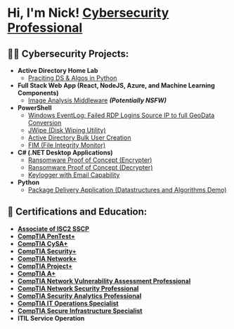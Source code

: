 <h1>Hi, I'm Nick! <a href="https://www.linkedin.com/in/nickolas-vesser-43b42423a/">Cybersecurity Professional</a>

<h2>👨‍💻 Cybersecurity Projects:</h2>

- <b>Active Directory Home Lab</b>
  - [Praciting DS & Algos in Python](https://github.com/joshmadakor1/Algorithms-Practice)
- <b>Full Stack Web App (React, NodeJS, Azure, and Machine Learning Components)</b>
  - [Image Analysis Middleware](https://github.com/joshmadakor1/4chan-Image-Analysis-Middleware-C964) <b><i>(Potentially NSFW)</b></i>
- <b>PowerShell</b>
  - [Windows EventLog: Failed RDP Logins Source IP to full GeoData Conversion](https://github.com/joshmadakor1/Sentinel-Lab)
  - [JWipe (Disk Wiping Utility)](https://github.com/joshmadakor1/Jwipe.PowerShell)
  - [Active Directory Bulk User Creation](https://github.com/joshmadakor1/AD_PS)
  - [FIM (File Integrity Monitor)](https://github.com/joshmadakor1/PowerShell-Integrity-FIM)
- <b>C# (.NET Desktop Applications)</b>
  - [Ransomware Proof of Concept (Encrypter)](https://github.com/joshmadakor1/EncrypterPOC)
  - [Ransomware Proof of Concept (Decrypter)](https://github.com/joshmadakor1/DecrypterPOC)
  - [Keylogger with Email Capability](https://github.com/joshmadakor1/Key-Logger-With-Email)
- <b>Python</b>
  - [Package Delivery Application (Datastructures and Algorithms Demo)](https://github.com/joshmadakor1/Package-Delivery-Pathfinding-Algorithm)
<h2>📄 Certifications and Education:</h2>

- <a href="https://www.credly.com/badges/cea6b9cd-077a-4ebf-beb3-4cd7044f540c/public_url"><b>Associate of ISC2 SSCP</b></a>
- <a href="https://www.credly.com/badges/4eabd4ac-5e98-4c6f-9d97-9b6e463708d2/public_url"><b>CompTIA PenTest+</b></a>
- <a href="https://www.credly.com/badges/6bb8f902-91df-4d60-8a5c-7594311a295c/public_url"><b>CompTIA CySA+</b></a>
- <a href="https://www.credly.com/badges/8c875e76-7c5c-45ed-89ba-1a94f32d61ac/public_url"><b>CompTIA Security+</b></a>
- <a href="https://www.credly.com/badges/583e11f2-400f-4d18-97b4-de287c5a43a9/public_url"><b>CompTIA Network+</b></a>
- <a href="https://www.credly.com/badges/a2da6095-9346-47bf-8d9c-f57fa6d0d2bb/public_url"><b>CompTIA Project+</b></a>
- <a href="https://www.credly.com/badges/388b456e-6d9b-49c8-a0aa-48d178401268/public_url"><b>CompTIA A+</b></a>
- <a href="https://www.credly.com/badges/5c75f303-1f92-4ac0-bf55-0fd7819fe339/public_url"><b>CompTIA Network Vulnerability Assessment Professional</b></a>
- <a href="https://www.credly.com/badges/b2c4d2eb-655d-4b0c-bdfc-e95f113d4add/public_url"><b>CompTIA Network Security Professional</b></a>
- <a href="https://www.credly.com/badges/ebceeaf3-0759-4c74-ac4a-fe52994e7ea9/public_url"><b>CompTIA Security Analytics Professional</b></a>
- <a href="https://www.credly.com/badges/16b4c9ea-7130-4486-88af-acc2f5e0c143/public_url"><b>CompTIA IT Operations Specialist</b></a>
- <a href="https://www.credly.com/badges/ee9e8e38-17ab-4deb-a6ea-37909d68dd4e/public_url"><b>CompTIA Secure Infrastructure Specialist</b></a>
- <b>ITIL Service Operation</b>

<!--<h2>📺 Popular YouTube Videos</h2>

- [How to get into Cybersecurity Starting From Zero](https://www.youtube.com/watch?v=a83ASGn_V_s)
- [A Day in the Life of a Cybersecurity Anayst](https://www.youtube.com/watch?v=uHy3oM7NnoU)
- [How to Create a KeyLogger (C#)](https://www.youtube.com/watch?v=N-L9hklSlNk)
- [Ransomware Demonstration (C#)](https://www.youtube.com/watch?v=OfvdQeh79s0)
- [Is WGU Legit?](https://www.youtube.com/watch?v=E2MwRWxDBkA)

 <h2> 🤳 Connect with me:</h2>

[<img align="left" alt="JoshMadakor | YouTube" width="22px" src="https://cdn.jsdelivr.net/npm/simple-icons@v3/icons/youtube.svg" />][youtube]
[<img align="left" alt="JoshMadakor | Twitter" width="22px" src="https://cdn.jsdelivr.net/npm/simple-icons@v3/icons/twitter.svg" />][twitter]
[<img align="left" alt="JoshMadakor | LinkedIn" width="22px" src="https://cdn.jsdelivr.net/npm/simple-icons@v3/icons/linkedin.svg" />][linkedin]
[<img align="left" alt="JoshMadakor | Instagram" width="22px" src="https://cdn.jsdelivr.net/npm/simple-icons@v3/icons/instagram.svg" />][instagram]

[twitter]: https://twitter.com/joshmadakor
[youtube]: https://www.youtube.com/c/joshmadakor
[instagram]: https://www.instagram.com/joshmadakor/
[linkedin]: https://linkedin.com/in/joshmadakor 
-->

<!--
**joshmadakor1/joshmadakor1** is a ✨ _special_ ✨ repository because its `README.md` (this file) appears on your GitHub profile.

Here are some ideas to get you started:

- 🔭 I’m currently working on ...
- 🌱 I’m currently learning ...
- 👯 I’m looking to collaborate on ...
- 🤔 I’m looking for help with ...
- 💬 Ask me about ...
- 📫 How to reach me: ...
- 😄 Pronouns: ...
- ⚡ Fun fact: ...
-->

